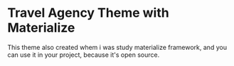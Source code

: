# Travel Agency Theme with Materialize

This theme also created whem i was study materialize framework, and you can use it in your project, because it's open source.
